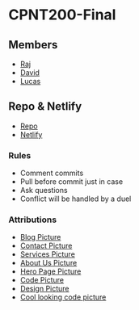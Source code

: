 # CPNT200-Final

## Members
* [Raj](https://github.com/Raj-Hunjan)
* [David](https://github.com/boostha)
* [Lucas](https://github.com/lucas-cq)

## Repo & Netlify
* [Repo](https://github.com/lucas-cq/cpnt200-final)
* [Netlify](https://dazzling-mccarthy-aa0dd3.netlify.app/)

### Rules
* Comment commits
* Pull before commit just in case
* Ask questions
* Conflict will be handled by a duel

### Attributions
* [Blog Picture](https://iconscout.com/3d/pencil-case-4329680)
* [Contact Picture](https://iconscout.com/3d/chatting-3078220)
* [Services Picture](https://iconscout.com/3d/line-chart-growth-3814121)
* [About Us Picture](https://iconscout.com/3d/kindle-3985334)
* [Hero Page Picture](https://iconscout.com/3d/responsive-device-3985340)
* [Code Picture](https://unsplash.com/photos/0qvBNep1Y04)
* [Design Picture](https://unsplash.com/photos/T6fDN60bMWY)
* [Cool looking code picture](https://images.pexels.com/photos/97077/pexels-photo-97077.jpeg?auto=compress&cs=tinysrgb&dpr=2&h=750&w=1260)
